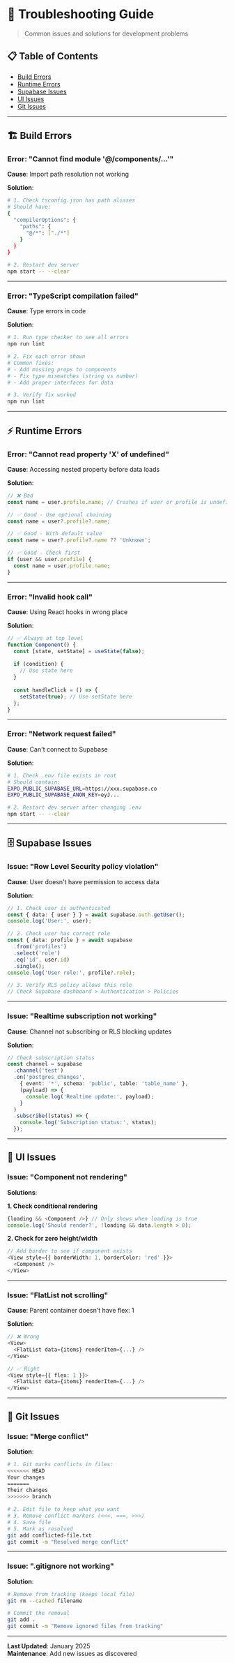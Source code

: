 # 🔧 Troubleshooting Guide

> Common issues and solutions for development problems

## 📋 Table of Contents
- [Build Errors](#build-errors)
- [Runtime Errors](#runtime-errors)
- [Supabase Issues](#supabase-issues)
- [UI Issues](#ui-issues)
- [Git Issues](#git-issues)

---

## 🏗️ Build Errors

### Error: "Cannot find module '@/components/...'"

**Cause**: Import path resolution not working

**Solution**:
```bash
# 1. Check tsconfig.json has path aliases
# Should have:
{
  "compilerOptions": {
    "paths": {
      "@/*": ["./*"]
    }
  }
}

# 2. Restart dev server
npm start -- --clear
```

---

### Error: "TypeScript compilation failed"

**Cause**: Type errors in code

**Solution**:
```bash
# 1. Run type checker to see all errors
npm run lint

# 2. Fix each error shown
# Common fixes:
# - Add missing props to components
# - Fix type mismatches (string vs number)
# - Add proper interfaces for data

# 3. Verify fix worked
npm run lint
```

---

## ⚡ Runtime Errors

### Error: "Cannot read property 'X' of undefined"

**Cause**: Accessing nested property before data loads

**Solution**:
```typescript
// ❌ Bad
const name = user.profile.name; // Crashes if user or profile is undefined

// ✅ Good - Use optional chaining
const name = user?.profile?.name;

// ✅ Good - With default value
const name = user?.profile?.name ?? 'Unknown';

// ✅ Good - Check first
if (user && user.profile) {
  const name = user.profile.name;
}
```

---

### Error: "Invalid hook call"

**Cause**: Using React hooks in wrong place

**Solution**:
```typescript
// ✅ Always at top level
function Component() {
  const [state, setState] = useState(false);
  
  if (condition) {
    // Use state here
  }
  
  const handleClick = () => {
    setState(true); // Use setState here
  };
}
```

---

### Error: "Network request failed"

**Cause**: Can't connect to Supabase

**Solution**:
```bash
# 1. Check .env file exists in root
# Should contain:
EXPO_PUBLIC_SUPABASE_URL=https://xxx.supabase.co
EXPO_PUBLIC_SUPABASE_ANON_KEY=eyJ...

# 2. Restart dev server after changing .env
npm start -- --clear
```

---

## 🗄️ Supabase Issues

### Issue: "Row Level Security policy violation"

**Cause**: User doesn't have permission to access data

**Solution**:
```typescript
// 1. Check user is authenticated
const { data: { user } } = await supabase.auth.getUser();
console.log('User:', user);

// 2. Check user has correct role
const { data: profile } = await supabase
  .from('profiles')
  .select('role')
  .eq('id', user.id)
  .single();
console.log('User role:', profile?.role);

// 3. Verify RLS policy allows this role
// Check Supabase dashboard > Authentication > Policies
```

---

### Issue: "Realtime subscription not working"

**Cause**: Channel not subscribing or RLS blocking updates

**Solution**:
```typescript
// Check subscription status
const channel = supabase
  .channel('test')
  .on('postgres_changes', 
    { event: '*', schema: 'public', table: 'table_name' },
    (payload) => {
      console.log('Realtime update:', payload);
    }
  )
  .subscribe((status) => {
    console.log('Subscription status:', status);
  });
```

---

## 🎨 UI Issues

### Issue: "Component not rendering"

**Solutions**:

**1. Check conditional rendering**
```typescript
{loading && <Component />} // Only shows when loading is true
console.log('Should render?', !loading && data.length > 0);
```

**2. Check for zero height/width**
```typescript
// Add border to see if component exists
<View style={{ borderWidth: 1, borderColor: 'red' }}>
  <Component />
</View>
```

---

### Issue: "FlatList not scrolling"

**Cause**: Parent container doesn't have flex: 1

**Solution**:
```typescript
// ❌ Wrong
<View>
  <FlatList data={items} renderItem={...} />
</View>

// ✅ Right
<View style={{ flex: 1 }}>
  <FlatList data={items} renderItem={...} />
</View>
```

---

## 🔀 Git Issues

### Issue: "Merge conflict"

**Solution**:
```bash
# 1. Git marks conflicts in files:
<<<<<<< HEAD
Your changes
=======
Their changes
>>>>>>> branch

# 2. Edit file to keep what you want
# 3. Remove conflict markers (<<<, ===, >>>)
# 4. Save file
# 5. Mark as resolved
git add conflicted-file.txt
git commit -m "Resolved merge conflict"
```

---

### Issue: ".gitignore not working"

**Solution**:
```bash
# Remove from tracking (keeps local file)
git rm --cached filename

# Commit the removal
git add .
git commit -m "Remove ignored files from tracking"
```

---

**Last Updated**: January 2025  
**Maintenance**: Add new issues as discovered

